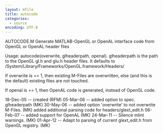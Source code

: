 ```yaml
---
layout: mfile
title: autocode
categories:
  - source
encoding: UTF-8
---
```


AUTOCODE.M  Generate MATLAB-OpenGL or OpenAL interface code from OpenGL or OpenAL header files

Usage: autocode(overwrite, glheaderpath, openal).
glheaderpath is the path to the OpenGL gl.h and glu.h header files.
It defaults to /System/Library/Frameworks/OpenGL.framework/Headers/

If overwrite is == 1, then existing M-Files are overwritten, else (and
this is the default) existing files are not touched.

If openal is == 1, then OpenAL code is generated, instead of OpenGL code.

18-Dec-05 -- created (RFM)
05-Mar-06 -- added option to spec. glheaderpath (MK)
30-May-06 -- added option 'overwrite' to not overwrite M-Files. (MK)
             added additional parsing code for headers/glext\_edit.h
06-Feb-07 -- added support for OpenAL (MK)
24-Mar-11 -- Silence mlint warnings. (MK)
01-Apr-12 -- Adapt to parsing of current glext\_edit.h from OpenGL registry. (MK)